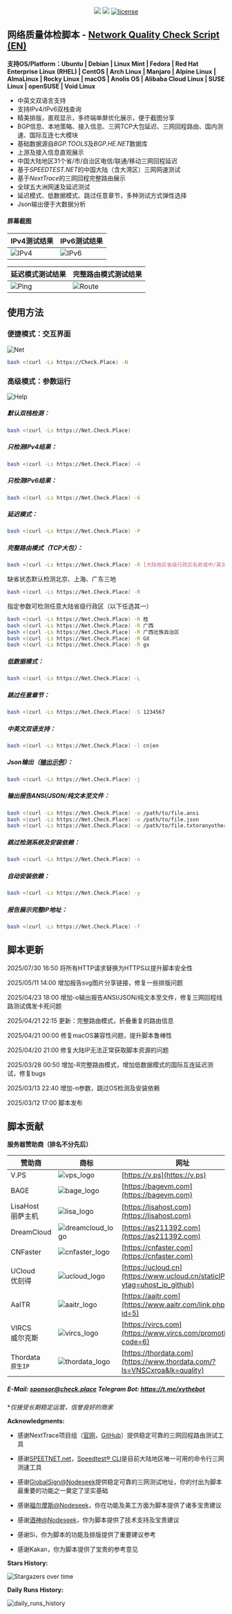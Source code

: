 <p align="center">
<img src="https://hits.xykt.de/net.svg?action=view&count_bg=%2379C83D&title_bg=%23555555&title=Runs&edge_flat=false"/> 
<img src="https://hits.xykt.de/net_github.svg?action=hit&count_bg=%233DC8C0&title_bg=%23555555&title=Visits&edge_flat=false"/> 
<a href="/LICENSE"><img src="https://img.shields.io/badge/License-AGPL%20v3-blue.svg" alt="license" /></a>  
</p>

## 网络质量体检脚本  -  [Network Quality Check Script (EN)](https://github.com/xykt/NetQuality/blob/main/README_EN.md)

**支持OS/Platform：Ubuntu | Debian | Linux Mint | Fedora | Red Hat Enterprise Linux (RHEL) | CentOS | Arch Linux | Manjaro | Alpine Linux | AlmaLinux | Rocky Linux | macOS | Anolis OS | Alibaba Cloud Linux | SUSE Linux | openSUSE | Void Linux**

- 中英文双语言支持
- 支持IPv4/IPv6双栈查询
- 精美排版，直观显示，多终端单屏优化展示，便于截图分享
- BGP信息、本地策略、接入信息、三网TCP大包延迟、三网回程路由、国内测速、国际互连七大模块
- 基础数据源自*BGP.TOOLS*及*BGP.HE.NET*数据库
- 上游及接入信息直观展示
- 中国大陆地区31个省/市/自治区电信/联通/移动三网回程延迟
- 基于*SPEEDTEST.NET*的中国大陆（含大湾区）三网网速测试
- 基于*NextTrace*的三网回程完整路由展示
- 全球五大洲网速及延迟测试
- 延迟模式、低数据模式、跳过任意章节，多种测试方式弹性选择
- Json输出便于大数据分析

#### 屏幕截图
|IPv4测试结果|IPv6测试结果|
| ---------------- | ---------------- |
|![IPv4](https://github.com/xykt/NetQuality/raw/main/res/v4_cn.png)|![IPv6](https://github.com/xykt/NetQuality/raw/main/res/v6_cn.png)|

|延迟模式测试结果|完整路由模式测试结果|
| ---------------- | ---------------- |
|![Ping](https://github.com/xykt/NetQuality/raw/main/res/ping_cn.png)|![Route](https://github.com/xykt/NetQuality/raw/main/res/route_v4.png)|


## 使用方法

### 便捷模式：交互界面

![Net](https://github.com/xykt/ScriptMenu/raw/main/res/Net_CN.png)

````bash
bash <(curl -Ls https://Check.Place) -N
````

### 高级模式：参数运行

![Help](https://github.com/xykt/NetQuality/raw/main/res/help.png)

##### 默认双栈检测：
````bash
bash <(curl -Ls https://Net.Check.Place)
````

##### 只检测IPv4结果：
````bash
bash <(curl -Ls https://Net.Check.Place) -4
````

##### 只检测IPv6结果：
````bash
bash <(curl -Ls https://Net.Check.Place) -6
````

##### 延迟模式：
````bash
bash <(curl -Ls https://Net.Check.Place) -P
````

##### 完整路由模式（TCP大包）：
```bash
bash <(curl -Ls https://Net.Check.Place) -R [大陆地区省级行政区名称或中/英文简称]
```
缺省状态默认检测北京、上海、广东三地
```bash
bash <(curl -Ls https://Net.Check.Place) -R
```
指定参数可检测任意大陆省级行政区（以下任选其一）
```bash
bash <(curl -Ls https://Net.Check.Place) -R 桂
bash <(curl -Ls https://Net.Check.Place) -R 广西
bash <(curl -Ls https://Net.Check.Place) -R 广西壮族自治区
bash <(curl -Ls https://Net.Check.Place) -R GX
bash <(curl -Ls https://Net.Check.Place) -R gx
```

##### 低数据模式：
````bash
bash <(curl -Ls https://Net.Check.Place) -L
````

##### 跳过任意章节：
````bash
bash <(curl -Ls https://Net.Check.Place) -S 1234567
````

##### 中英文双语支持：
````bash
bash <(curl -Ls https://Net.Check.Place) -l cn|en
````

##### Json输出（[输出示例](https://github.com/xykt/NetQuality/blob/main/res/output.json)）：
````bash
bash <(curl -Ls https://Net.Check.Place) -j
````

##### 输出报告ANSI/JSON/纯文本至文件：
````bash
bash <(curl -Ls https://Net.Check.Place) -o /path/to/file.ansi
bash <(curl -Ls https://Net.Check.Place) -o /path/to/file.json
bash <(curl -Ls https://Net.Check.Place) -o /path/to/file.txtoranyother
````

##### 跳过检测系统及安装依赖：
````bash
bash <(curl -Ls https://Net.Check.Place) -n
````

##### 自动安装依赖：
````bash
bash <(curl -Ls https://Net.Check.Place) -y
````

##### 报告展示完整IP地址：
````bash
bash <(curl -Ls https://Net.Check.Place) -f
````


## 脚本更新

2025/07/30 16:50 将所有HTTP请求替换为HTTPS以提升脚本安全性

2025/05/11 14:00 增加报告svg图片分享链接，修复一些排版问题

2025/04/23 18:00 增加-o输出报告ANSI/JSON/纯文本至文件，修复三网回程线路测试偶发卡死问题

2025/04/21 22:15 更新：完整路由模式，折叠重复的路由信息

2025/04/21 00:00 修复macOS兼容性问题，提升脚本鲁棒性

2025/04/20 21:00 修复大陆IP无法正常获取脚本资源的问题

2025/03/28 00:50 增加-R完整路由模式，增加低数据模式的国际互连延迟测试，修复bugs

2025/03/13 22:40 增加-n参数，跳过OS检测及安装依赖

2025/03/12 17:00 脚本发布

## 脚本贡献

**服务器赞助商（排名不分先后）**

| 赞助商 | 商标 | 网址 | 
| - | - | - |  
| V.PS | ![vps_logo](https://raw.githubusercontent.com/xykt/NetQuality/main/res/sponsor/logo_vps.png) | [https://v.ps](https://v.ps)| 
| BAGE | ![bage_logo](https://raw.githubusercontent.com/xykt/NetQuality/main/res/sponsor/logo_bage.png) | [https://bagevm.com](https://bagevm.com)|
| LisaHost</br>丽萨主机 | ![lisa_logo](https://raw.githubusercontent.com/xykt/NetQuality/main/res/sponsor/logo_lisa.png) | [https://lisahost.com](https://lisahost.com)|
| DreamCloud | ![dreamcloud_logo](https://raw.githubusercontent.com/xykt/NetQuality/main/res/sponsor/logo_dreamcloud.png) | [https://as211392.com](https://as211392.com)|
| CNFaster | ![cnfaster_logo](https://raw.githubusercontent.com/xykt/NetQuality/main/res/sponsor/logo_cnfaster.png) | [https://cnfaster.com](https://cnfaster.com)|
| UCloud</br>优刻得 | ![ucloud_logo](https://raw.githubusercontent.com/xykt/NetQuality/main/res/sponsor/logo_ucloud.png) | [https://ucloud.cn](https://www.ucloud.cn/staticIPHost?ytag=uhost_ip_github)|
| AaITR | ![aaitr_logo](https://raw.githubusercontent.com/xykt/NetQuality/main/res/sponsor/logo_aaitr.png) | [https://aaitr.com](https://www.aaitr.com/link.php?id=5)| 
| VIRCS</br>威尔克斯 | ![vircs_logo](https://raw.githubusercontent.com/xykt/NetQuality/main/res/sponsor/logo_vircs.png) | [https://vircs.com](https://www.vircs.com/promotion?code=6)| 
| Thordata</br>`原生IP` | ![thordata_logo](https://raw.githubusercontent.com/xykt/NetQuality/main/res/sponsor/logo_thordata.png) | [https://thordata.com](https://www.thordata.com/?ls=VNSCxroa&lk=quality)| 

##### *E-Mail: sponsor@check.place Telegram Bot: https://t.me/xythebot*
**仅接受长期稳定运营，信誉良好的商家*

**Acknowledgments:**

- 感谢NextTrace项目组（[官网](https://www.nxtrace.org/)，[GitHub](https://github.com/nxtrace/NTrace-core)）提供稳定可靠的三网回程路由测试工具

- 感谢[SPEETNET.net](https://www.speedtest.net/)，[Speedtest® CLI](https://www.speedtest.net/apps/cli)是目前大陆地区唯一可用的命令行三网测速工具

- 感谢[GlobalSign@Nodeseek](https://www.nodeseek.com/space/5813#/general)提供稳定可靠的三网测试地址，你的付出为脚本最重要的功能之一奠定了坚实基础

- 感谢[福尔摩斯@Nodeseek](https://www.nodeseek.com/space/13352#/general)，你在功能及美工方面为脚本提供了诸多宝贵建议

- 感谢[酒神@Nodeseek](https://www.nodeseek.com/space/9#/general)，你为脚本提供了技术支持及宝贵建议

- 感谢Si，你为脚本的功能及排版提供了重要建议参考

- 感谢Kakan，你为脚本提供了宝贵的参考意见


**Stars History:**

![Stargazers over time](https://starchart.cc/xykt/NetQuality.svg?background=%23FFFFFF&axis=%23333333&line=%2377ff77)

**Daily Runs History:**

![daily_runs_history](https://hits.xykt.de/history/net.svg?days=46&chartType=bar&title=%E7%BD%91%E7%BB%9C%E8%B4%A8%E9%87%8F%E4%BD%93%E6%A3%80%E8%84%9A%E6%9C%AC%E6%AF%8F%E6%97%A5%E8%BF%90%E8%A1%8C%E9%87%8F%E7%BB%9F%E8%AE%A1&width=1024&height=400&color=steelblue)
